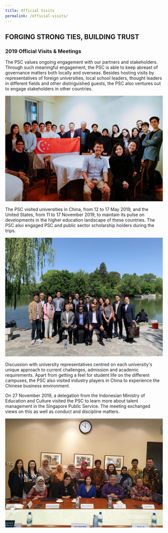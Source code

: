 ```yaml
---
title: Official Visits
permalink: /official-visits/
---
```

## FORGING STRONG TIES, BUILDING TRUST
### 2019 Official Visits & Meetings

The PSC values ongoing engagement with our partners and stakeholders. Through such meaningful engagement, the PSC is able to keep abreast of governance matters both locally and overseas. Besides hosting visits by representatives of foreign universities, local school leaders, thought leaders in different fields and other distinguished guests, the PSC also ventures out to engage stakeholders in other countries.

![alt text - group photo of PSC visit to the United States](/images/21.jpg)

The PSC visited universities in China, from 12 to 17 May 2019, and the United States, from 11 to 17 November 2019, to maintain its pulse on developments in the higher education landscape of these countries. The PSC also engaged PSC and public sector scholarship holders during the trips.

![alt text - group photo of PSC visit to China](/images/22.jpg)

Discussion with university representatives centred on each university's unique approach to current challenges, admission and academic requirements. Apart from getting a feel for student life on the different campuses, the PSC also visited industry players in China to experience the Chinese business environment.

On 27 November 2019, a delegation from the Indonesian Ministry of Education and Culture visited the PSC to learn more about talent management in the Singapore Public Service. The meeting exchanged views on this as well as conduct and discipline matters.

![alt text - group photo of PSC Secretariat with delegation from the Indonesia Ministry of Education and Culture](/images/23.jpg)
